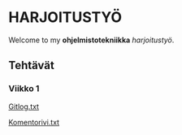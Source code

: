 # HARJOITUSTYÖ
Welcome to my **ohjelmistotekniikka** *harjoitustyö*.

## Tehtävät
### Viikko 1
[Gitlog.txt](https://github.com/Germuu/ot-harjoitusty-/blob/master/laskarit/viikko1/gitlog.txt)

[Komentorivi.txt](https://github.com/Germuu/ot-harjoitusty-/blob/master/laskarit/viikko1/komentorivi.txt)

